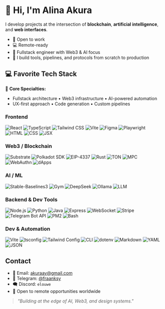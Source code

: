 # 🪼 Hi, I'm Alina Akura

I develop projects at the intersection of **blockchain**, **artificial intelligence**, and **web interfaces**.

- 🏢 Open to work  
- 💻 Remote-ready  
- 🔧 Fullstack engineer with Web3 & AI focus  
- 🧠 I build tools, pipelines, and protocols from scratch to production  


## 💻 Favorite Tech Stack

🧠 **Core Specialties:**
- Fullstack architecture • Web3 infrastructure • AI-powered automation  
- UX-first approach • Code generation • Custom pipelines


### Frontend

![React](https://img.shields.io/badge/-React-333?style=flat&logo=react)
![TypeScript](https://img.shields.io/badge/-TypeScript-333?style=flat&logo=typescript)
![Tailwind CSS](https://img.shields.io/badge/-TailwindCSS-333?style=flat&logo=tailwindcss)
![Vite](https://img.shields.io/badge/-Vite-333?style=flat&logo=vite)
![Figma](https://img.shields.io/badge/-Figma-333?style=flat&logo=figma)
![Playwright](https://img.shields.io/badge/-Playwright-333?style=flat&logo=playwright)
![HTML](https://img.shields.io/badge/-HTML-333?style=flat&logo=html5)
![CSS](https://img.shields.io/badge/-CSS-333?style=flat&logo=css3)
![JSX](https://img.shields.io/badge/-JSX-333?style=flat&logo=javascript)


### Web3 / Blockchain

![Substrate](https://img.shields.io/badge/-Substrate-333?style=flat&logo=paritysubstrate)
![Polkadot SDK](https://img.shields.io/badge/-Polkadot%20SDK-333?style=flat&logo=polkadot)
![EIP-4337](https://img.shields.io/badge/-EIP--4337-333?style=flat&logo=ethereum)
![Rust](https://img.shields.io/badge/-Rust-333?style=flat&logo=rust)
![TON](https://img.shields.io/badge/-FunC%20%28TON%29-333?style=flat&logo=ton)
![MPC](https://img.shields.io/badge/-MPC-333?style=flat)
![WebAuthn](https://img.shields.io/badge/-WebAuthn-333?style=flat)
![dApps](https://img.shields.io/badge/-dApp-333?style=flat)

### AI / ML

![Stable-Baselines3](https://img.shields.io/badge/-Stable--Baselines3-333?style=flat)
![Gym](https://img.shields.io/badge/-OpenAI%20Gym-333?style=flat&logo=openai)
![DeepSeek](https://img.shields.io/badge/-DeepSeek-333?style=flat)
![Ollama](https://img.shields.io/badge/-Ollama-333?style=flat)
![LLM](https://img.shields.io/badge/-LLM-333?style=flat)


### Backend & Dev Tools

![Node.js](https://img.shields.io/badge/-Node.js-333?style=flat&logo=node.js)
![Python](https://img.shields.io/badge/-Python-333?style=flat&logo=python)
![Java](https://img.shields.io/badge/-Java-333?style=flat&logo=java)
![Express](https://img.shields.io/badge/-Express-333?style=flat)
![WebSocket](https://img.shields.io/badge/-WebSocket-333?style=flat)
![Stripe](https://img.shields.io/badge/-Stripe-333?style=flat&logo=stripe)
![Telegram Bot API](https://img.shields.io/badge/-Telegram%20Bot-333?style=flat&logo=telegram)
![PM2](https://img.shields.io/badge/-PM2-333?style=flat)
![Bash](https://img.shields.io/badge/-Bash-333?style=flat&logo=gnubash)


### Dev & Automation

![Vite](https://img.shields.io/badge/-Vite-333?style=flat&logo=vite)
![tsconfig](https://img.shields.io/badge/-TSConfig-333?style=flat)
![Tailwind Config](https://img.shields.io/badge/-Tailwind%20Config-333?style=flat)
![CLI](https://img.shields.io/badge/-CLI%20Tools-333?style=flat)
![dotenv](https://img.shields.io/badge/-dotenv-333?style=flat)
![Markdown](https://img.shields.io/badge/-Markdown-333?style=flat)
![YAML](https://img.shields.io/badge/-YAML-333?style=flat)
![JSON](https://img.shields.io/badge/-JSON-333?style=flat)


## Contact

- 📨 Email: [akuraav@gmail.com](mailto:akuraav@gmail.com)  
- 💬 Telegram: [@fraanksy](https://t.me/fraanksy)  
- 🗨️ Discord: `elouwe`  
- 🪩 Open to remote opportunities worldwide



> _"Building at the edge of AI, Web3, and design systems."_  
